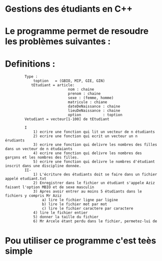 # Gestions des étudiants en C++
# Le programme permet de resoudre les problèmes suivantes :

#  Definitions :
             Type :
                 toption   = (GBIO, MIP, GIE, GIN)
                tEtudiant = article:
                                 nom : chaine
                                 prenom : chaine
                                 sexe : (femme, homme)
                                 matricule : chiane
                                 dateDeNaissance : chaine
                                 lieuDeNaissance : chaine
                                 option          : toption
             Vetudiant = vecteur[1-100] de tEtudiant
        
             I
                 1) ecrire une fonction qui lit un vecteur de n étudiants
                 2) ecrire une fonction qui ecrit un vecteur un n érudiants
                 3) ecrire une fonction qui delivre les nombres des filles dans un vecteur de n étudaiants
                 4) ecrire une fonction qui delivre les nombres des garçons et les nombres des filles.
                 5) ecrire une fonction qui delivre le nombres d'étudiant inscrit dans une discipline donnée.
             II-
                 1) L'écriture des étudiants doit se faire dans un fichier appelé etudiant.txt
                 2) Enregistrer dans le fichier un étudiant s'appele Aziz faisant l'option MBIO et de sexe masculin
                 3) Apres avoir entrer au moins 5 étudiants dans le fichiers y compris Mr Aziz
                     a) lire le fichier ligne par ligine
                     b) lire le fichier mot par mot
                     c) lire le fichier caractere par caractere
                 4) lire le fichier entier
                 5) donner la taille du fichier
                 6) Mr Arcele étant perdu dans le fichier, permetez-lui de
        

# Pou utiliser ce programme c'est teès simple
